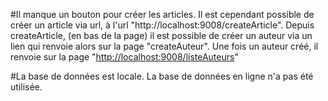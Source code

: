 #Il manque un bouton pour créer les articles. Il est cependant possible de créer un article via url, à l'url "http://localhost:9008/createArticle". Depuis createArticle, (en bas de la page) il est possible de créer un auteur via un lien qui renvoie alors sur la page "createAuteur". Une fois un auteur créé, il renvoie sur la page "[http://localhost:9008/listeAuteurs](http://localhost:9008/listeAuteurs)"

#La base de données est locale. La base de données en ligne n'a pas été utilisée.
